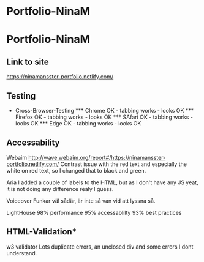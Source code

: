 # Portfolio-NinaM
# Portfolio-NinaM

## Link to site
https://ninamansster-portfolio.netlify.com/

## Testing
* Cross-Browser-Testing
*** Chrome OK - tabbing works - looks OK
*** Firefox OK - tabbing works - looks OK
*** SAfari OK - tabbing works - looks OK
*** Edge OK - tabbing works - looks OK

## Accessability
Webaim
http://wave.webaim.org/report#/https://ninamansster-portfolio.netlify.com/
Contrast issue with the red text and especially the white on red text, so I changed that to black and green.


Aria
I added a couple of labels to the HTML, but as I don't have any JS yeat, it is not doing any difference realy I guess.

Voiceover
Funkar väl sådär, är inte så van vid att lyssna så.

LightHouse
98% performance
95% accessablilty
93% best practices

## HTML-Validation*
w3 validator
Lots duplicate errors, an unclosed div and some errors I dont understand.

